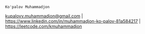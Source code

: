     Ko'palov Muhammadjon
kupalovv.muhammadjon@gmail.com | https://www.linkedin.com/in/muhammadjon-ko-palov-81a584217 | https://leetcode.com/kmuhammadjon
